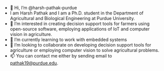 - 👋 Hi, I’m @harsh-pathak-purdue
- I am Harsh Pathak and I am a Ph.D. student in the Department of Agricultural and Biological Engineering at Purdue University. 
- 👀 I’m interested in creating decision support tools for farmers using open-source software, employing applications of IoT and computer vision in agriculture.
- 🌱 I’m currently learning to work with embedded systems
- 💞️ I’m looking to collaborate on developing decision support tools for agriculture or employing computer vision to solve agricultural problems.
- 📫 You can contact me either by sending email to pathak19@purdue.edu.

<!---
harsh-pathak-purdue/harsh-pathak-purdue is a ✨ special ✨ repository because its `README.md` (this file) appears on your GitHub profile.
You can click the Preview link to take a look at your changes.
--->

